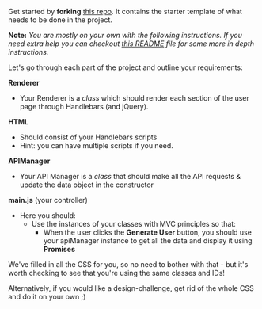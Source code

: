 
Get started by **forking** [this repo](https://github.com/Elevationacademy/userPage-API-Project-Student). It contains the starter template of what needs to be done in the project.

  

**Note:** _You are mostly on your own with the following instructions. If you need extra help you can checkout_ [_this README_](https://github.com/Elevationacademy/fs-bootcamp-project-full-instructions/tree/master/RUPG) _file for some more in depth instructions._

  

Let's go through each part of the project and outline your requirements:

  

**Renderer**

-   Your Renderer is a _class_ which should render each section of the user page through Handlebars (and jQuery).

  

**HTML**

-   Should consist of your Handlebars scripts
-   Hint: you can have multiple scripts if you need.

  

**APIManager**

-   Your API Manager is a _class_ that should make all the API requests & update the data object in the constructor

  

**main.js** (your controller)

-   Here you should:
    -   Use the instances of your classes with MVC principles so that:
        -   When the user clicks the **Generate User** button, you should use your apiManager instance to get all the data and display it using **Promises**
  

We've filled in all the CSS for you, so no need to bother with that - but it's worth checking to see that you're using the same classes and IDs!

  

Alternatively, if you would like a design-challenge, get rid of the whole CSS and do it on your own ;)